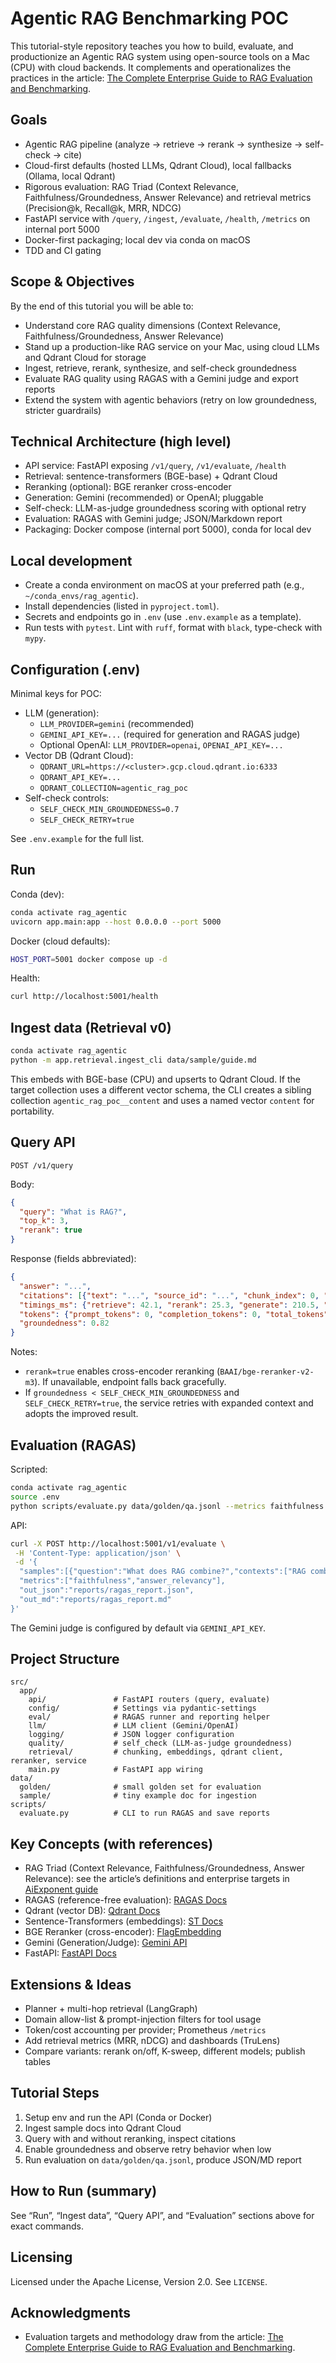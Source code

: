 # Agentic RAG Benchmarking POC

This tutorial-style repository teaches you how to build, evaluate, and productionize an Agentic RAG system using open-source tools on a Mac (CPU) with cloud backends. It complements and operationalizes the practices in the article: [The Complete Enterprise Guide to RAG Evaluation and Benchmarking](https://aiexponent.com/the-complete-enterprise-guide-to-rag-evaluation-and-benchmarking/).

## Goals
- Agentic RAG pipeline (analyze → retrieve → rerank → synthesize → self-check → cite)
- Cloud-first defaults (hosted LLMs, Qdrant Cloud), local fallbacks (Ollama, local Qdrant)
- Rigorous evaluation: RAG Triad (Context Relevance, Faithfulness/Groundedness, Answer Relevance) and retrieval metrics (Precision@k, Recall@k, MRR, NDCG)
- FastAPI service with `/query`, `/ingest`, `/evaluate`, `/health`, `/metrics` on internal port 5000
- Docker-first packaging; local dev via conda on macOS
- TDD and CI gating

## Scope & Objectives

By the end of this tutorial you will be able to:
- Understand core RAG quality dimensions (Context Relevance, Faithfulness/Groundedness, Answer Relevance)
- Stand up a production-like RAG service on your Mac, using cloud LLMs and Qdrant Cloud for storage
- Ingest, retrieve, rerank, synthesize, and self-check groundedness
- Evaluate RAG quality using RAGAS with a Gemini judge and export reports
- Extend the system with agentic behaviors (retry on low groundedness, stricter guardrails)

## Technical Architecture (high level)
- API service: FastAPI exposing `/v1/query`, `/v1/evaluate`, `/health`
- Retrieval: sentence-transformers (BGE-base) + Qdrant Cloud
- Reranking (optional): BGE reranker cross-encoder
- Generation: Gemini (recommended) or OpenAI; pluggable
- Self-check: LLM-as-judge groundedness scoring with optional retry
- Evaluation: RAGAS with Gemini judge; JSON/Markdown report
- Packaging: Docker compose (internal port 5000), conda for local dev

## Local development
- Create a conda environment on macOS at your preferred path (e.g., `~/conda_envs/rag_agentic`).
- Install dependencies (listed in `pyproject.toml`).
- Secrets and endpoints go in `.env` (use `.env.example` as a template).
- Run tests with `pytest`. Lint with `ruff`, format with `black`, type-check with `mypy`.

## Configuration (.env)
Minimal keys for POC:

- LLM (generation):
  - `LLM_PROVIDER=gemini` (recommended)
  - `GEMINI_API_KEY=...` (required for generation and RAGAS judge)
  - Optional OpenAI: `LLM_PROVIDER=openai`, `OPENAI_API_KEY=...`
- Vector DB (Qdrant Cloud):
  - `QDRANT_URL=https://<cluster>.gcp.cloud.qdrant.io:6333`
  - `QDRANT_API_KEY=...`
  - `QDRANT_COLLECTION=agentic_rag_poc`
- Self-check controls:
  - `SELF_CHECK_MIN_GROUNDEDNESS=0.7`
  - `SELF_CHECK_RETRY=true`

See `.env.example` for the full list.

## Run

Conda (dev):

```bash
conda activate rag_agentic
uvicorn app.main:app --host 0.0.0.0 --port 5000
```

Docker (cloud defaults):

```bash
HOST_PORT=5001 docker compose up -d
```

Health:

```bash
curl http://localhost:5001/health
```

## Ingest data (Retrieval v0)

```bash
conda activate rag_agentic
python -m app.retrieval.ingest_cli data/sample/guide.md
```

This embeds with BGE-base (CPU) and upserts to Qdrant Cloud. If the target collection uses a different vector schema, the CLI creates a sibling collection `agentic_rag_poc__content` and uses a named vector `content` for portability.

## Query API

`POST /v1/query`

Body:

```json
{
  "query": "What is RAG?",
  "top_k": 3,
  "rerank": true
}
```

Response (fields abbreviated):

```json
{
  "answer": "...",
  "citations": [{"text": "...", "source_id": "...", "chunk_index": 0, "score": 0.91}],
  "timings_ms": {"retrieve": 42.1, "rerank": 25.3, "generate": 210.5, "self_check": 180.2},
  "tokens": {"prompt_tokens": 0, "completion_tokens": 0, "total_tokens": 0},
  "groundedness": 0.82
}
```

Notes:
- `rerank=true` enables cross-encoder reranking (`BAAI/bge-reranker-v2-m3`). If unavailable, endpoint falls back gracefully.
- If `groundedness < SELF_CHECK_MIN_GROUNDEDNESS` and `SELF_CHECK_RETRY=true`, the service retries with expanded context and adopts the improved result.

## Evaluation (RAGAS)

Scripted:

```bash
conda activate rag_agentic
source .env
python scripts/evaluate.py data/golden/qa.jsonl --metrics faithfulness answer_relevancy --out reports/ragas_report.json
```

API:

```bash
curl -X POST http://localhost:5001/v1/evaluate \
 -H 'Content-Type: application/json' \
 -d '{
  "samples":[{"question":"What does RAG combine?","contexts":["RAG combines retrieval and generation."],"answer":"RAG combines retrieval and generation.","ground_truths":["RAG combines retrieval and generation."]}],
  "metrics":["faithfulness","answer_relevancy"],
  "out_json":"reports/ragas_report.json",
  "out_md":"reports/ragas_report.md"
}'
```

The Gemini judge is configured by default via `GEMINI_API_KEY`.

## Project Structure

```
src/
  app/
    api/               # FastAPI routers (query, evaluate)
    config/            # Settings via pydantic-settings
    eval/              # RAGAS runner and reporting helper
    llm/               # LLM client (Gemini/OpenAI)
    logging/           # JSON logger configuration
    quality/           # self_check (LLM-as-judge groundedness)
    retrieval/         # chunking, embeddings, qdrant client, reranker, service
    main.py            # FastAPI app wiring
data/
  golden/              # small golden set for evaluation
  sample/              # tiny example doc for ingestion
scripts/
  evaluate.py          # CLI to run RAGAS and save reports
```

## Key Concepts (with references)

- RAG Triad (Context Relevance, Faithfulness/Groundedness, Answer Relevance): see the article’s definitions and enterprise targets in [AiExponent guide](https://aiexponent.com/the-complete-enterprise-guide-to-rag-evaluation-and-benchmarking/)
- RAGAS (reference-free evaluation): [RAGAS Docs](https://github.com/explodinggradients/ragas)
- Qdrant (vector DB): [Qdrant Docs](https://qdrant.tech/documentation/)
- Sentence-Transformers (embeddings): [ST Docs](https://www.sbert.net/)
- BGE Reranker (cross-encoder): [FlagEmbedding](https://github.com/FlagOpen/FlagEmbedding)
- Gemini (Generation/Judge): [Gemini API](https://ai.google.dev/)
- FastAPI: [FastAPI Docs](https://fastapi.tiangolo.com/)

## Extensions & Ideas
- Planner + multi-hop retrieval (LangGraph)
- Domain allow-list & prompt-injection filters for tool usage
- Token/cost accounting per provider; Prometheus `/metrics`
- Add retrieval metrics (MRR, nDCG) and dashboards (TruLens)
- Compare variants: rerank on/off, K-sweep, different models; publish tables

## Tutorial Steps
1) Setup env and run the API (Conda or Docker)
2) Ingest sample docs into Qdrant Cloud
3) Query with and without reranking, inspect citations
4) Enable groundedness and observe retry behavior when low
5) Run evaluation on `data/golden/qa.jsonl`, produce JSON/MD report

## How to Run (summary)
See “Run”, “Ingest data”, “Query API”, and “Evaluation” sections above for exact commands.

## Licensing
Licensed under the Apache License, Version 2.0. See `LICENSE`.

## Acknowledgments
- Evaluation targets and methodology draw from the article: [The Complete Enterprise Guide to RAG Evaluation and Benchmarking](https://aiexponent.com/the-complete-enterprise-guide-to-rag-evaluation-and-benchmarking/).


